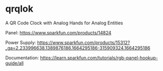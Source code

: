 # qrqlok
A QR Code Clock with Analog Hands for Analog Entities

Panel:
  https://www.sparkfun.com/products/14824
  
Power Supply:
  https://www.sparkfun.com/products/15312?_ga=2.233996638.1389876186.1664295186-315909324.1664295186
  
Documentation:
  https://learn.sparkfun.com/tutorials/rgb-panel-hookup-guide/all
